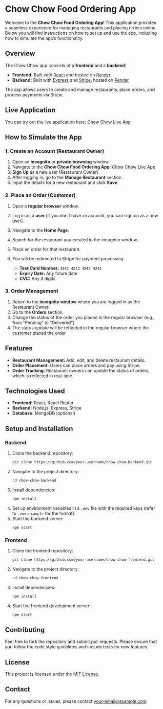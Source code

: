 # Chow Chow Food Ordering App

Welcome to the **Chow Chow Food Ordering App**! This application provides a seamless experience for managing restaurants and placing orders online. Below you will find instructions on how to set up and use the app, including how to simulate the app’s functionality.

## Overview

The Chow Chow app consists of a **frontend** and a **backend**:

- **Frontend:** Built with [React](https://reactjs.org/) and hosted on [Render](https://render.com/)
- **Backend:** Built with [Express](https://expressjs.com/) and [Stripe](https://stripe.com/), hosted on [Render](https://render.com/)

The app allows users to create and manage restaurants, place orders, and process payments via Stripe. 

## Live Application

You can try out the live application here: [Chow Chow Live App](https://chow-chow-foodapp-frontend.onrender.com/)

## How to Simulate the App

### 1. **Create an Account (Restaurant Owner)**

1. Open an **incognito** or **private browsing** window.
2. Navigate to the **Chow Chow Food Ordering App**: [Chow Chow Live App](https://chow-chow-foodapp-frontend.onrender.com/)
3. **Sign Up** as a new user (Restaurant Owner).
4. After logging in, go to the **Manage Restaurant** section.
5. Input the details for a new restaurant and click **Save**.

### 2. **Place an Order (Customer)**

1. Open a **regular browser** window.
2. Log in as a **user** (if you don’t have an account, you can sign up as a new user).
3. Navigate to the **Home Page**.
4. Search for the restaurant you created in the incognito window.
5. Place an order for that restaurant.
6. You will be redirected to Stripe for payment processing.

   - **Test Card Number:** `4242 4242 4242 4242`
   - **Expiry Date:** Any future date
   - **CVC:** Any 3 digits

### 3. **Order Management**

1. Return to the **incognito window** where you are logged in as the Restaurant Owner.
2. Go to the **Orders** section.
3. Change the status of the order you placed in the regular browser (e.g., from "Pending" to "Delivered").
4. The status update will be reflected in the regular browser where the customer placed the order.

## Features

- **Restaurant Management:** Add, edit, and delete restaurant details.
- **Order Placement:** Users can place orders and pay using Stripe.
- **Order Tracking:** Restaurant owners can update the status of orders, which is reflected in real-time.

## Technologies Used

- **Frontend:** React, React Router
- **Backend:** Node.js, Express, Stripe
- **Database:** MongoDB (optional)

## Setup and Installation

### Backend

1. Clone the backend repository:
   ```bash
   git clone https://github.com/your-username/chow-chow-backend.git
   ```
2. Navigate to the project directory:
   ```bash
   cd chow-chow-backend
   ```
3. Install dependencies:
   ```bash
   npm install
   ```
4. Set up environment variables in a `.env` file with the required keys (refer to `.env.example` for the format).
5. Start the backend server:
   ```bash
   npm start
   ```

### Frontend

1. Clone the frontend repository:
   ```bash
   git clone https://github.com/your-username/chow-chow-frontend.git
   ```
2. Navigate to the project directory:
   ```bash
   cd chow-chow-frontend
   ```
3. Install dependencies:
   ```bash
   npm install
   ```
4. Start the frontend development server:
   ```bash
   npm start
   ```

## Contributing

Feel free to fork the repository and submit pull requests. Please ensure that you follow the code style guidelines and include tests for new features.

## License

This project is licensed under the [MIT License](LICENSE).

## Contact

For any questions or issues, please contact [your-email@example.com](mailto:your-email@example.com).

